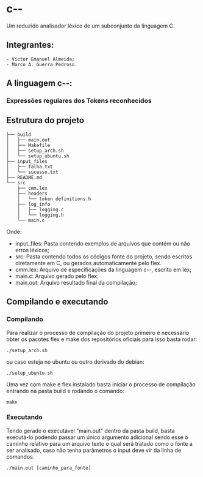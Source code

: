 # c--
Um reduzido analisador léxico de um subconjunto da linguagem C.

## Integrantes:
    - Victor Emanuel Almeida;
    - Marco A. Guerra Pedroso.

## A linguagem c--:

### Expressões regulares dos Tokens reconhecidos

## Estrutura do projeto
```
├── build
│   ├── main.out
│   ├── Makefile
│   ├── setup_arch.sh
│   └── setup_ubuntu.sh
├── input_files
│   ├── falha.txt
│   └── sucesso.txt
├── README.md
└── src
    ├── cmm.lex
    ├── headers
    │   └── token_definitions.h
    ├── log_info
    │   ├── logging.c
    │   └── logging.h
    └── main.c
```

Onde:
- input_files: Pasta contendo exemplos de arquivos que contém ou não erros léxicos;
- src: Pasta contendo todos os códigos fonte do projeto, sendo escritos diretamente em C, ou gerados automaticamente pelo flex.
- cmm.lex: Arquivo de especificações da linguagem c--, escrito em lex;
- main.c: Arquivo gerado pelo flex;
- main.out: Arquivo resultado final da compilação;

## Compilando e executando
### Compilando

Para realizar o processo de compilação do projeto primeiro é necessário obter os pacotes flex e make dos repositórios oficiais para isso basta rodar:

	./setup_arch.sh

ou caso esteja no ubuntu ou outro derivado do debian:

	./setup_ubuntu.sh

Uma vez com make e flex instalado basta iniciar o processo de compilação entrando na pasta build e rodando o comando:

	make

### Executando
Tendo gerado o executável "main.out" dentro da pasta build, basta executá-lo podendo passar um único argumento adicional sendo esse o caminho relativo para um arquivo texto o qual será tratado como o fonte a ser analisado, caso não tenha parâmetros o input deve vir da linha de comandos.

	./main.out [caminho_para_fonte]
